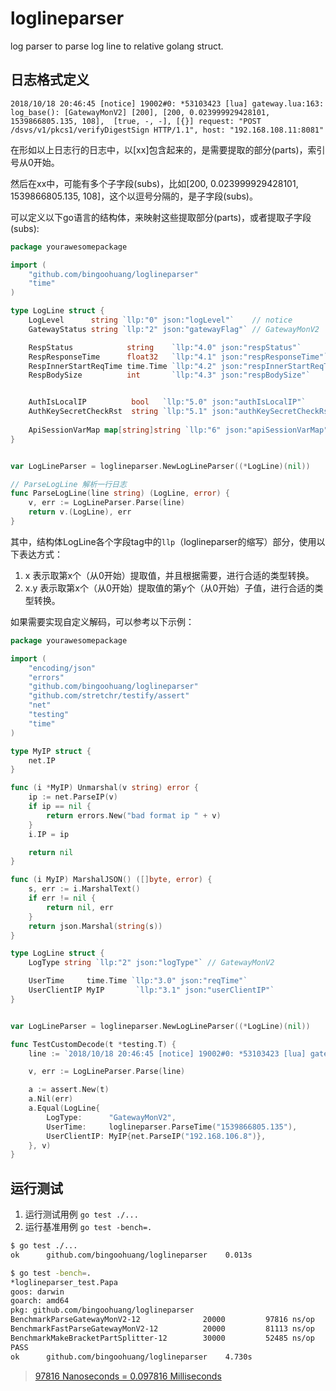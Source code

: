 # loglineparser

log parser to parse log line to relative golang struct.

## 日志格式定义

```text
2018/10/18 20:46:45 [notice] 19002#0: *53103423 [lua] gateway.lua:163: log_base(): [GatewayMonV2] [200], [200, 0.023999929428101, 1539866805.135, 108],  [true, -, -], [{}] request: "POST /dsvs/v1/pkcs1/verifyDigestSign HTTP/1.1", host: "192.168.108.11:8081"

```

在形如以上日志行的日志中，以[xx]包含起来的，是需要提取的部分(parts)，索引号从0开始。

然后在xx中，可能有多个子字段(subs)，比如[200, 0.023999929428101, 1539866805.135, 108]，这个以逗号分隔的，是子字段(subs)。

可以定义以下go语言的结构体，来映射这些提取部分(parts)，或者提取子字段(subs):

```go
package yourawesomepackage

import (
	"github.com/bingoohuang/loglineparser"
	"time"
)

type LogLine struct {
	LogLevel      string `llp:"0" json:"logLevel"`    // notice
	GatewayStatus string `llp:"2" json:"gatewayFlag"` // GatewayMonV2

	RespStatus            string    `llp:"4.0" json:"respStatus"`
	RespResponseTime      float32   `llp:"4.1" json:"respResponseTime"`
	RespInnerStartReqTime time.Time `llp:"4.2" json:"respInnerStartReqTime"`
	RespBodySize          int       `llp:"4.3" json:"respBodySize"`


	AuthIsLocalIP          bool   `llp:"5.0" json:"authIsLocalIP"`
	AuthKeySecretCheckRst  string `llp:"5.1" json:"authKeySecretCheckRst"`
	
	ApiSessionVarMap map[string]string `llp:"6" json:"apiSessionVarMap"`
}


var LogLineParser = loglineparser.NewLogLineParser((*LogLine)(nil))

// ParseLogLine 解析一行日志
func ParseLogLine(line string) (LogLine, error) {
	v, err := LogLineParser.Parse(line)
	return v.(LogLine), err
}


```

其中，结构体LogLine各个字段tag中的`llp`（loglineparser的缩写）部分，使用以下表达方式：

1. x 表示取第x个（从0开始）提取值，并且根据需要，进行合适的类型转换。
1. x.y 表示取第x个（从0开始）提取值的第y个（从0开始）子值，进行合适的类型转换。


如果需要实现自定义解码，可以参考以下示例：

```go
package yourawesomepackage

import (
	"encoding/json"
	"errors"
	"github.com/bingoohuang/loglineparser"
	"github.com/stretchr/testify/assert"
	"net"
	"testing"
	"time"
)

type MyIP struct {
	net.IP
}

func (i *MyIP) Unmarshal(v string) error {
	ip := net.ParseIP(v)
	if ip == nil {
		return errors.New("bad format ip " + v)
	}
	i.IP = ip

	return nil
}

func (i MyIP) MarshalJSON() ([]byte, error) {
	s, err := i.MarshalText()
	if err != nil {
		return nil, err
	}
	return json.Marshal(string(s))
}

type LogLine struct {
	LogType string `llp:"2" json:"logType"` // GatewayMonV2

	UserTime     time.Time `llp:"3.0" json:"reqTime"`
	UserClientIP MyIP       `llp:"3.1" json:"userClientIP"`
}


var LogLineParser = loglineparser.NewLogLineParser((*LogLine)(nil))

func TestCustomDecode(t *testing.T) {
	line := `2018/10/18 20:46:45 [notice] 19002#0: *53103423 [lua] gateway.lua:163: log_base(): [GatewayMonV2], [1539866805.135, 192.168.106.8, -, 208] [x,y] xxxxx`

	v, err := LogLineParser.Parse(line)

	a := assert.New(t)
	a.Nil(err)
	a.Equal(LogLine{
		LogType:      "GatewayMonV2",
		UserTime:     loglineparser.ParseTime("1539866805.135"),
		UserClientIP: MyIP{net.ParseIP("192.168.106.8")},
	}, v)
}


```


## 运行测试

1. 运行测试用例 `go test ./...`
1. 运行基准用例 `go test -bench=.`

```bash
$ go test ./...
ok  	github.com/bingoohuang/loglineparser	0.013s

$ go test -bench=.
*loglineparser_test.Papa
goos: darwin
goarch: amd64
pkg: github.com/bingoohuang/loglineparser
BenchmarkParseGatewayMonV2-12          	   20000	     97816 ns/op
BenchmarkFastParseGatewayMonV2-12      	   20000	     81113 ns/op
BenchmarkMakeBracketPartSplitter-12    	   30000	     52485 ns/op
PASS
ok  	github.com/bingoohuang/loglineparser	4.730s
```

> [97816 Nanoseconds = 0.097816 Milliseconds](https://convertlive.com/u/convert/nanoseconds/to/milliseconds#97816)
